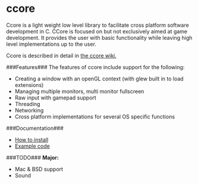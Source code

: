 ccore
=====

Ccore is a light weight low level library to facilitate cross platform software development in C. CCore is focused on but not exclusively aimed at game development. It provides the user with basic functionality while leaving high level implementations up to the user.

Ccore is described in detail in [the ccore wiki.](../../wiki)

###Features###
The features of ccore include support for the following:
- Creating a window with an openGL context (with glew built in to load extensions)
- Managing multiple monitors, multi monitor fullscreen
- Raw input with gamepad support
- Threading
- Networking
- Cross platform implementations for several OS specific functions

###Documentation###
- [How to install](https://github.com/jobtalle/ccore/wiki/Building-the-ccore-library)
- [Example code](https://github.com/jobtalle/ccore/wiki/Examples)

###TODO###
**Major:**
- Mac & BSD support
- Sound
